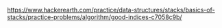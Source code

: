 https://www.hackerearth.com/practice/data-structures/stacks/basics-of-stacks/practice-problems/algorithm/good-indices-c7058c9b/
